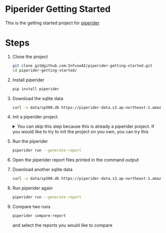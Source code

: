 # Piperider Getting Started

This is the getting started project for [piperider](https://github.com/InfuseAI/piperider)

# Steps

1. Clone the project

   ```bash
   git clone git@github.com:InfuseAI/piperider-getting-started.git
   cd piperider-getting-started/
   ```

1. Install piperider

   ```bash
   pip install piperider
   ```

1. Download the sqlite data

   ```bash
   curl -o data/sp500.db https://piperider-data.s3.ap-northeast-1.amazonaws.com/getting-started/sp500_20220401.db
   ```

1. Init a piperider project. 

   <details>
    <summary>You can skip this step because this is already a piperider project. If you would like to try to init the project on you own, you can try this</summary>

    ```bash
    rm -rf .piperider/
    piperider init   
    ```

    Input these options 
   
    - **project name**: demo
    - **data source type**: sqlite
    - **path to database file**: data/sp500.db

   </details>   

1. Run the piperider

   ```bash
   piperider run --generate-report 
   ```

1. Open the piperider report files printed in the command output

1. Download another sqlite data

   ```bash
   curl -o data/sp500.db https://piperider-data.s3.ap-northeast-1.amazonaws.com/getting-started/sp500_20220527.db
   ```

1. Run piperider again

   ```bash
   piperider run --generate-report 
   ```

1. Compare two runs

   ```bash
   piperider compare-report
   ```

   and select the reports you would like to compare
